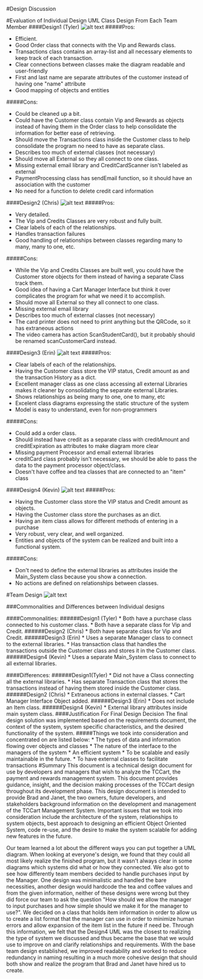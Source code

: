 #Design Discussion


#Evaluation of Individual Design UML Class Design From Each Team Member
####Design1 (Tyler)
![alt text](http://i841.photobucket.com/albums/zz331/tbobik769/designTyler.jpg "Design1")
#####Pros:
* Efficient.
* Good Order class that connects with the Vip and Rewards class.
* Transactions class contains an array-list and all necessary elements to keep track of each transaction.
* Clear connections between classes make the diagram readable and user-friendly
* First and last name are separate attributes of the customer instead of having one "name" attribute
* Good mapping of objects and entities

#####Cons:
* Could be cleaned up a bit.
* Could have the Customer class contain Vip and Rewards as objects instead of having them in the Order class to help consolidate the information for better ease of retrieving.
* Should move the Transactions class inside the Customer class to help consolidate the program no need to have as separate class.
* Describes too much of external classes (not necessary)
* Should move all External so they all connect to one class.
* Missing external email library and CreditCardScanner isn't labeled as external
* PaymentProcessing class has sendEmail function, so it should have an association with the customer
* No need for a function to delete credit card information

####Design2 (Chris)
![alt text](http://i841.photobucket.com/albums/zz331/tbobik769/designChris.jpg "Design2")
#####Pros:
* Very detailed.
* The Vip and Credits Classes are very robust and fully built.
* Clear labels of each of the relationships.
* Handles transaction failures
* Good handling of relationships between classes regarding many to many, many to one, etc.

#####Cons:
* While the Vip and Credits Classes are built well, you could have the Customer store objects for them instead of having a separate Class track them.
* Good idea of having a Cart Manager Interface but think it over complicates the program for what 
we need it to accomplish.
* Should move all External so they all connect to one class.
* Missing external email library
* Describes too much of external classes (not necessary)
* The card printer does not need to print anything but the QRCode, so it has extraneous actions
* The video camera has action ScanStudentCard(), but it probably should be renamed scanCustomerCard instead. 

####Design3 (Erin)
![alt text](http://i841.photobucket.com/albums/zz331/tbobik769/designErin.jpg "Design3")
#####Pros:
* Clear labels of each of the relationships.
* Having the Customer class store the VIP status, Credit amount as and the transaction History as a dict.
* Excellent manager class as one class accessing all external Libraries makes it cleaner by consolidating the separate external Libraries.
* Shows relationships as being many to one, one to many, etc
* Excelent class diagrams expressing the static structure of the system
* Model is easy to understand, even for non-programmers

#####Cons:
* Could add a order class.
* Should instead have credit as a separate class with creditAmount and creditExpiration as attributes to make diagram more clear
* Missing payment Processor and email external libraries
* creditCard class probably isn't necessary, we should be able to pass the data to the payment processor object/class.
* Doesn't have coffee and tea classes that are connected to an "item" class

####Design4 (Kevin)
![alt text](http://i841.photobucket.com/albums/zz331/tbobik769/designKevin.png "Design4")
#####Pros:
* Having the Customer class store the VIP status and Credit amount as objects.
* Having the Customer class store the purchases as an dict.
* Having an item class allows for different methods of entering in a purchase
* Very robust, very clear, and well organized.
* Entities and objects of the system can be realized and built into a functional system.

#####Cons:
* Don't need to define the external libraries as attributes inside the Main_System class because you show a connection.
* No actions are defined on relationships between classes.

#Team Design 
![alt text](http://i841.photobucket.com/albums/zz331/tbobik769/finalDesign.png "TeamDesign")

###Commonalities and Differences between Individual designs

####Commonalities:
######Design1 (Tyler)
	* Both have a purchase class connected to his customer class.
	* Both have a separate class for Vip and Credit.
######Design2 (Chris)
	* Both have separate class for Vip and Credit.
######Design3 (Erin)
	* Uses a separate Manager class to connect to the external libraries.
	* Has transaction class that handles the transactions outside the Customer class and stores it in the Customer class.
######Design4 (Kevin)
	* Uses a separate Main_System class to connect to all external libraries.

####Differences:
######Design1(Tyler)
	* Did not have a Class connecting all the external libraries.
	* Has separate Transaction class that stores the transactions instead of having them stored inside the Customer class.
######Design2 (Chris)
	* Extraneous actions in external classes.
 	* Cart Manager Interface Object added. 
######Design3 (Erin)
	* Does not include an Item class.
######Design4 (Kevin)
	* External library attributes inside main system class.
####Justification For Final Design Decision
The final design solution was implemented based on the requirements document, the context of the system, system specific characteristics, and the desired functionality of the system. 
#####Things we took into consideration and concentrated on are listed below:
	* The types of data and information flowing over objects and classes
	* The nature of the interface to the managers of the system
	* An efficient system
	* To be scalable and easily maintainable in the future.
	* To have external classes to facilitate transactions
#Summary
This document is a technical design document for use by developers and managers that wish to analyze the TCCart, the payment and rewards management system. This document provides guidance, insight, and the decision making processes of the TCCart design throughout its development phase. This design document is intended to provide Brad and Janet, the two owners, future developers, and stakeholders background information on the development and management of the TCCart Management System.
Important issues that we took into consideration include the architecture of the system, relationships to system objects, best approach to designing an efficient Object Oriented System, code re-use, and the desire to make the system scalable for adding new features in the future.

Our team learned a lot about the different ways you can put together a UML diagram. When looking at everyone's design, we found that they could all most likely realize the finished program, but it wasn't always clear in some diagrams which systems did what or how they connected. We also got to see how differently team members decided to handle purchases input by the Manager. One design was minimalistic and handled the bare necessities, another design would hardcode the tea and coffee values and from the given information, neither of these designs were wrong but they did force our team to ask the question "How should we allow the manager to input purchases and how simple should we make it for the manager to use?". We decided on a class that holds item information in order to allow us to create a list format that the manager can use in order to minimize human errors and allow expansion of the item list in the future if need be. Through this information, we felt that the Design4 UML was the closest to realizing the type of system we discussed and thus became the base that we would use to improve on and clarify relationships and requirements. With the base team design established, we improved readability and worked to reduce redundancy in naming resulting in a much more cohesive design that should both show and realize the program that Brad and Janet have hired us to create.

